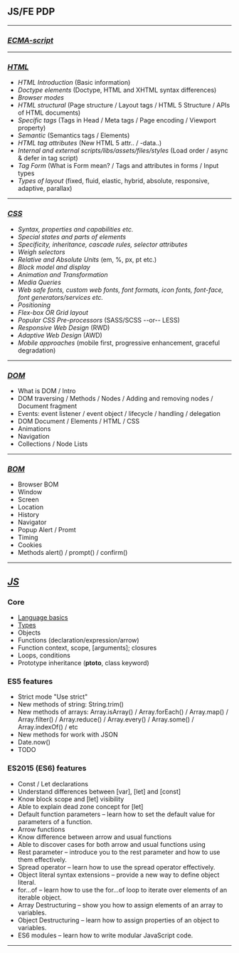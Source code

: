 ## JS/FE PDP

---

### _[ECMA-script](./ECMA-script.md)_

---

### _[HTML](./html.md)_

* _HTML Introduction_ (Basic information)
* _Doctype elements_ (Doctype, HTML and XHTML syntax differences)
* _Browser modes_
* _HTML structural_ (Page structure / Layout tags / HTML 5 Structure / APIs of HTML documents)
* _Specific tags_ (Tags in Head / Meta tags / Page encoding / Viewport property)
* _Semantic_ (Semantics tags / Elements)
* _HTML tag attributes_ (New HTML 5 attr.. / -data..)
* _Internal and external scripts/libs/assets/files/styles_ (Load order / async & defer in tag script)
* _Tag Form_ (What is Form mean? / Tags and attributes in forms / Input types
* _Types of layout_ (fixed, fluid, elastic, hybrid, absolute, responsive, adaptive, parallax)

---

### _[CSS](./css.md)_

* _Syntax, properties and capabilities etc._
* _Special states and parts of elements_
* _Specificity, inheritance, cascade rules, selector attributes_
* _Weigh selectors_
* _Relative and Absolute Units_ (em, %, px, pt etc.)
* _Block model and display_
* _Animation and Transformation_
* _Media Queries_
* _Web safe fonts, custom web fonts, font formats, icon fonts, font-face, font generators/services etc._
* _Positioning_
* _Flex-box OR Grid layout_
* _Popular CSS Pre-processors_ (SASS/SCSS --or-- LESS)
* _Responsive Web Design_ (RWD)
* _Adaptive Web Design_ (AWD)
* _Mobile approaches_ (mobile first, progressive enhancement, graceful degradation)

---

### _[DOM](./dom.md)_

* What is DOM / Intro
* DOM traversing / Methods / Nodes / Adding and removing nodes / Document fragment
* Events: event listener / event object / lifecycle / handling / delegation
* DOM Document / Elements / HTML / CSS
* Animations
* Navigation
* Collections / Node Lists

---

### _[BOM](./bom.md)_

* Browser BOM
* Window
* Screen
* Location
* History
* Navigator
* Popup Alert / Promt
* Timing
* Cookies
* Methods alert() / prompt() / confirm()

---

## _[JS](./js.md)_

### Core

* [Language basics](https://learn.javascript.ru/intro)
* [Types](./DATA_TYPES/README.md)
* Objects
* Functions (declaration/expression/arrow)
* Function context, scope, [arguments]; closures
* Loops, conditions
* Prototype inheritance (**ptoto**, class keyword)

### ES5 features

* Strict mode "Use strict"
* New methods of string: String.trim()
* New methods of arrays: Array.isArray() / Array.forEach() / Array.map() / Array.filter() / Array.reduce() / Array.every() / Array.some() / Array.indexOf() / etc
* New methods for work with JSON
* Date.now()
* TODO

### ES2015 (ES6) features

* Const / Let declarations
* Understand differences between [var], [let] and [const]
* Know block scope and [let] visibility
* Able to explain dead zone concept for [let]
* Default function parameters – learn how to set the default value for parameters of a function.
* Arrow functions
* Know difference between arrow and usual functions
* Able to discover cases for both arrow and usual functions using
* Rest parameter – introduce you to the rest parameter and how to use them effectively.
* Spread operator – learn how to use the spread operator effectively.
* Object literal syntax extensions – provide a new way to define object literal.
* for…of – learn how to use the for...of loop to iterate over elements of an iterable object.
* Array Destructuring – show you how to assign elements of an array to variables.
* Object Destructuring – learn how to assign properties of an object to variables.
* ES6 modules – learn how to write modular JavaScript code.

---
